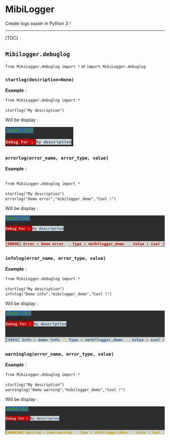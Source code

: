 # MibiLogger
Create logs easier in Python 3 !

---

[TOC]

## `Mibilogger.debuglog`
`from MibiLogger.debuglog import *`
or
`import MibiLogger.debuglog`
### `startlog(description=None)`

**Example** : 

```
from MibiLogger.debuglog import *

startlog("My description")
```

Will be display :

![Result](https://raw.githubusercontent.com/mibi88/MibiLogger/main/example_imgs/example1.png)

### `errorlog(error_name, error_type, value)`

**Example** : 

```

from MibiLogger.debuglog import *

startlog("My description")
errorlog("Demo error","mibilogger_demo","Cool !")

```

Will be display :

![Result](https://raw.githubusercontent.com/mibi88/MibiLogger/main/example_imgs/example2.png)

### `infolog(error_name, error_type, value)`

**Example** : 

```
from MibiLogger.debuglog import *

startlog("My description")
infolog("Demo info","mibilogger_demo","Cool !")
```

Will be display :

![Result](https://raw.githubusercontent.com/mibi88/MibiLogger/main/example_imgs/example3.png)

### `warninglog(error_name, error_type, value)`

**Example** : 

```
from MibiLogger.debuglog import *

startlog("My description")
warninglog("Demo warning","mibilogger_demo","Cool !")
```

Will be display :

![Result](https://raw.githubusercontent.com/mibi88/MibiLogger/main/example_imgs/example4.png)
